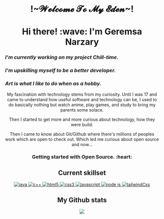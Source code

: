 <h1 align="center">!~𝓦𝓮𝓵𝓬𝓸𝓶𝓮 𝓣𝓸 𝓜𝔂 𝓔𝓭𝓮𝓷~!</h1>
<!-- <h2 align="center" style="font-fmaily: 'Silkscreen',cursive;">I am</h2> -->
<!-- <h2 align="center"><a href="https://git.io/typing-svg"><img src="https://readme-typing-svg.herokuapp.com?font=Silkscreen&duration=4000&pause=1000&color=3040FFE9&center=true&width=250&lines=Yours+Truly;Geremsa+Narzary!" alt="Typing SVG" /></a></h2> -->
<h1 align="center">Hi there! :wave: I'm Geremsa Narzary</h1>

### ___I'm currently working on my project Chill-time.___
### ___I'm upskilling myself to be a better developer.___
### ___Art is what I like to do when as a hobby.___

<p align = "center">My fascination with technology stems from my curiosity. Until I was 17 and came to understand how useful software and technology can be, I used to do basically nothing but watch anime, play games, and study to bring my parents some solace.</p>

<p align = "center">Then I started to get more and more curious about technology, how they were build.</p>

<p align = "center">Then I came to know about Git/Github where there's millions of peoples work which are open to check out. Which led me curious about open source and now...</p>

<h3 align = "center">Getting started with Open Source. :heart:</h3>

<h2 align = "center">Current skillset</h2>

<p align="center">
<a href="">
    <img src="https://img.shields.io/badge/Java-ED8B00?style=for-the-badge&logo=java&logoColor=white" alt="java">
</a>
<a href="">
    <img src="https://img.shields.io/badge/C%2B%2B-00599C?style=for-the-badge&logo=c%2B%2B&logoColor=white" alt="c++">
</a>
<a href="">
    <img src="https://img.shields.io/badge/HTML5-E34F26?style=for-the-badge&logo=html5&logoColor=white" alt="html5">
</a>
<a href="">
    <img src="https://img.shields.io/badge/CSS3-1572B6?style=for-the-badge&logo=css3&logoColor=white" alt="css3">
</a>
<a href="">
    <img src="https://img.shields.io/badge/JavaScript-323330?style=for-the-badge&logo=javascript&logoColor=F7DF1E" alt="javascript">
</a>
<a href="">
    <img src="https://img.shields.io/badge/Node.js-43853D?style=for-the-badge&logo=node.js&logoColor=white" alt="node js">
</a>
<a href="">
    <img src="https://img.shields.io/badge/tailwindcss-%2338B2AC.svg?style=for-the-badge&logo=tailwind-css&logoColor=white" alt="tailwindCss">
</a>

</p>


<h2 align="center">My Github stats</h2>

<p align="center" ><img src="https://github-readme-stats.vercel.app/api?username=BoneNzy&count_private=true&show_icons=true&theme=radical" /></p>

<!--
**BoneNzy/BoneNzy** is a ✨ _special_ ✨ repository because its `README.md` (this file) appears on your GitHub profile.

Here are some ideas to get you started:

- 🔭 I’m currently working on ...
- 🌱 I’m currently learning ...
- 👯 I’m looking to collaborate on ...
- 🤔 I’m looking for help with ...
- 💬 Ask me about ...
- 📫 How to reach me: ...
- 😄 Pronouns: ...
- ⚡ Fun fact: ...
-->
